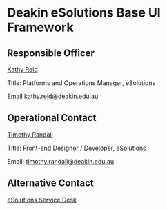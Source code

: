 Deakin eSolutions Base UI Framework
======================================================

Responsible Officer
-----------------------------

[Kathy Reid](http://www.deakin.edu.au/profiles/kathy-reid)

Title: Platforms and Operations Manager, eSolutions

Email [kathy.reid@deakin.edu.au](kathy.reid@deakin.edu.au)


Operational Contact
-------------------

[Timothy Randall](http://www.deakin.edu.au/profiles/timothy-randall)

Title: Front-end Designer / Developer, eSolutions

Email: [timothy.randall@deakin.edu.au](mailto:timothy.randall@deakin.edu.au)


Alternative Contact
-------------------

[eSolutions Service Desk](http://www.deakin.edu.au/about-deakin/administrative-divisions/esolutions/it-help)
